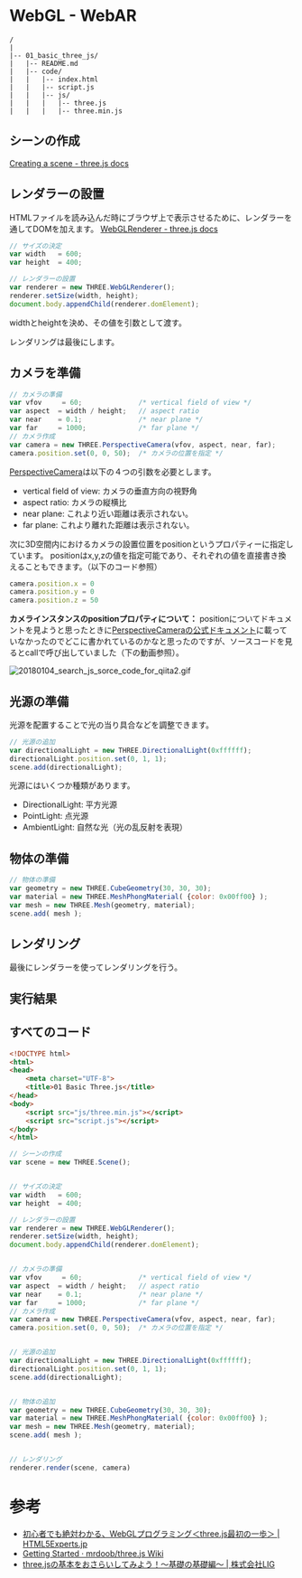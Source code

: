 # WebGL - WebAR

```
/
|
|-- 01_basic_three_js/
|   |-- README.md
|   |-- code/
|   |   |-- index.html
|   |   |-- script.js
|   |   |-- js/
|   |   |   |-- three.js
|   |   |   |-- three.min.js
```



## シーンの作成
<a href="https://threejs.org/docs/#manual/introduction/Creating-a-scene">Creating a scene - three.js docs</a>


## レンダラーの設置
HTMLファイルを読み込んだ時にブラウザ上で表示させるために、レンダラーを通してDOMを加えます。
<a href="https://threejs.org/docs/#api/renderers/WebGLRenderer">WebGLRenderer - three.js docs</a>

```js
// サイズの決定
var width   = 600;
var height  = 400;

// レンダラーの設置
var renderer = new THREE.WebGLRenderer();
renderer.setSize(width, height);
document.body.appendChild(renderer.domElement);
```

widthとheightを決め、その値を引数として渡す。

レンダリングは最後にします。


## カメラを準備

```js
// カメラの準備
var vfov     = 60;              /* vertical field of view */
var aspect  = width / height;   // aspect ratio
var near    = 0.1;              /* near plane */
var far     = 1000;             /* far plane */
// カメラ作成
var camera = new THREE.PerspectiveCamera(vfov, aspect, near, far);
camera.position.set(0, 0, 50);  /* カメラの位置を指定 */
```

<a href="https://threejs.org/docs/#api/cameras/PerspectiveCamera">PerspectiveCamera</a>は以下の４つの引数を必要とします。
- vertical field of view: カメラの垂直方向の視野角
- aspect ratio: カメラの縦横比
- near plane: これより近い距離は表示されない。
- far plane: これより離れた距離は表示されない。


次に3D空間内におけるカメラの設置位置をpositionというプロパティーに指定しています。
positionはx,y,zの値を指定可能であり、それぞれの値を直接書き換えることもできます。（以下のコード参照）
```js
camera.position.x = 0
camera.position.y = 0
camera.position.z = 50
```

__カメラインスタンスのpositionプロパティについて：__
positionについてドキュメントを見ようと思ったときに<a href="https://threejs.org/docs/#api/cameras/PerspectiveCamera">PerspectiveCameraの公式ドキュメント</a>に載っていなかったのでどこに書かれているのかなと思ったのですが、ソースコードを見るとcallで呼び出していました（下の動画参照）。

![20180104_search_js_sorce_code_for_qiita2.gif](https://qiita-image-store.s3.amazonaws.com/0/195174/5f1e68fe-440e-163b-39dd-f354894dfbaa.gif)


## 光源の準備
光源を配置することで光の当り具合などを調整できます。
```js
// 光源の追加
var directionalLight = new THREE.DirectionalLight(0xffffff);
directionalLight.position.set(0, 1, 1);
scene.add(directionalLight);
```

光源にはいくつか種類があります。
- DirectionalLight: 平方光源
- PointLight: 点光源
- AmbientLight: 自然な光（光の乱反射を表現）


## 物体の準備
```js
// 物体の準備
var geometry = new THREE.CubeGeometry(30, 30, 30);
var material = new THREE.MeshPhongMaterial( {color: 0x00ff00} );
var mesh = new THREE.Mesh(geometry, material);
scene.add( mesh );
```


## レンダリング
最後にレンダラーを使ってレンダリングを行う。


## 実行結果


## すべてのコード
```html
<!DOCTYPE html>
<html>
<head>
    <meta charset="UTF-8">
    <title>01 Basic Three.js</title>
</head>
<body>
    <script src="js/three.min.js"></script>
    <script src="script.js"></script>
</body>
</html>
```

```js
// シーンの作成
var scene = new THREE.Scene();


// サイズの決定
var width   = 600;
var height  = 400;

// レンダラーの設置
var renderer = new THREE.WebGLRenderer();
renderer.setSize(width, height);
document.body.appendChild(renderer.domElement);


// カメラの準備
var vfov     = 60;              /* vertical field of view */
var aspect  = width / height;   // aspect ratio
var near    = 0.1;              /* near plane */
var far     = 1000;             /* far plane */
// カメラ作成
var camera = new THREE.PerspectiveCamera(vfov, aspect, near, far);
camera.position.set(0, 0, 50);  /* カメラの位置を指定 */


// 光源の追加
var directionalLight = new THREE.DirectionalLight(0xffffff);
directionalLight.position.set(0, 1, 1);
scene.add(directionalLight);


// 物体の追加
var geometry = new THREE.CubeGeometry(30, 30, 30);
var material = new THREE.MeshPhongMaterial( {color: 0x00ff00} );
var mesh = new THREE.Mesh(geometry, material);
scene.add( mesh );


// レンダリング
renderer.render(scene, camera)
```

# 参考
- <a href="https://html5experts.jp/yomotsu/5225/">初心者でも絶対わかる、WebGLプログラミング＜three.js最初の一歩＞ | HTML5Experts.jp</a>
- <a href="https://github.com/mrdoob/three.js/wiki/Getting-Started">Getting Started · mrdoob/three.js Wiki</a>
- <a href="https://liginc.co.jp/315939">three.jsの基本をおさらいしてみよう！〜基礎の基礎編〜 | 株式会社LIG</a>
